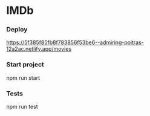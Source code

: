 # IMDb

### Deploy
https://5f385f85fb8f783856f53be6--admiring-poitras-12a2ac.netlify.app/movies

### Start project
npm run start

### Tests
npm run test
